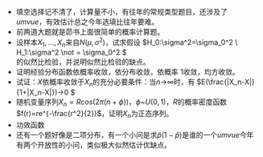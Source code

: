-  填空选择记不清了，计算量不小，有往年的常规类型题目，还涉及了 $umvue$，有效估计总之今年选填比往年要难。 
-  前两道大题就是茆书上面很简单的概率计算题。 
-  设样本$X_1,...,X_n$来自$N(\mu,\sigma^2)$，试求假设 $H_0:\sigma^2=\sigma_0^2 \\ 
H_1:\sigma^2 \not = \sigma_0^2
$<br />的似然比检验，并说明似然比检验的缺点。 
-  证明经验分布函数依概率收敛，依分布收敛，依概率 1收敛，均方收敛。 
-  试证：$X$依概率收敛于$X_n$的充分必要条件：当$n$→$\infty$时，有 $E(\frac{|X_n-X|}{1+|X_n-X|})→0
$ 
-  随机变量序列$X_n=Rcos(2\pi(n+\phi))$，$\phi$~$U(0,1)$，$R$的概率密度函数$f(r)=re^{-\frac{r^2}{2}}$，证明$X_n$为正态序列。 
-  功效函数 
-  还有一个题好像是二项分布，有一个小问是求$\hat p(1-\hat p)$是谁的一个$umvue$今年有两个开放性的小问，类似极大似然估计优缺点。 
